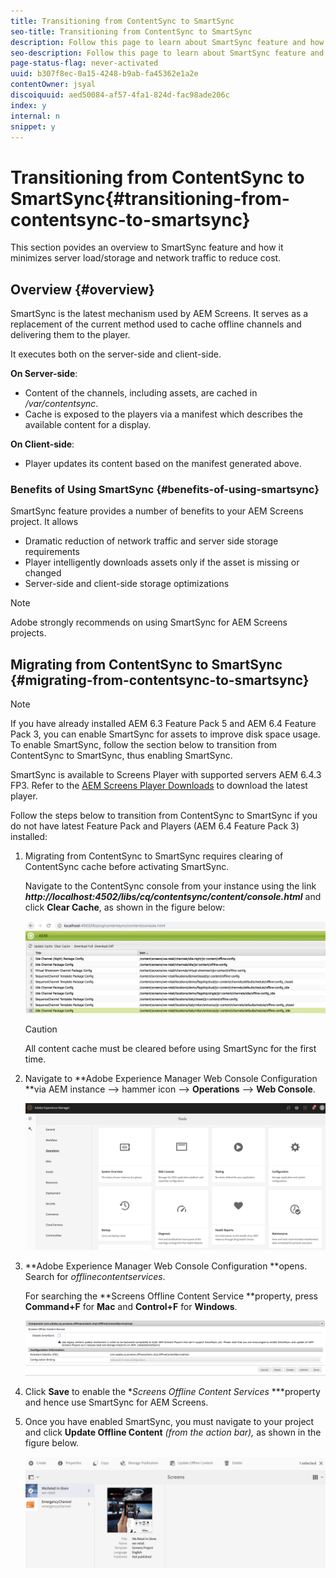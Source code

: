 ```yaml
---
title: Transitioning from ContentSync to SmartSync
seo-title: Transitioning from ContentSync to SmartSync
description: Follow this page to learn about SmartSync feature and how you can transition from ContentSync to SmartSync.
seo-description: Follow this page to learn about SmartSync feature and how you can transition from ContentSync to SmartSync.
page-status-flag: never-activated
uuid: b307f8ec-0a15-4248-b9ab-fa45362e1a2e
contentOwner: jsyal
discoiquuid: aed50084-af57-4fa1-824d-fac98ade206c
index: y
internal: n
snippet: y
---
```


# Transitioning from ContentSync to SmartSync{#transitioning-from-contentsync-to-smartsync}

This section povides an overview to SmartSync feature and how it minimizes server load/storage and network traffic to reduce cost.

## Overview {#overview}

SmartSync is the latest mechanism used by AEM Screens. It serves as a replacement of the current method used to cache offline channels and delivering them to the player.

It executes both on the server-side and client-side.

**On Server-side**:

* Content of the channels, including assets, are cached in */var/contentsync*.
* Cache is exposed to the players via a manifest which describes the available content for a display.

**On Client-side**:

* Player updates its content based on the manifest generated above.

### Benefits of Using SmartSync {#benefits-of-using-smartsync}

SmartSync feature provides a number of benefits to your AEM Screens project. It allows

* Dramatic reduction of network traffic and server side storage requirements
* Player intelligently downloads assets only if the asset is missing or changed
* Server-side and client-side storage optimizations

>[!NOTE]
>
>Adobe strongly recommends on using SmartSync for AEM Screens projects.

## Migrating from ContentSync to SmartSync {#migrating-from-contentsync-to-smartsync}

>[!NOTE]
>
>If you have already installed AEM 6.3 Feature Pack 5 and AEM 6.4 Feature Pack 3, you can enable SmartSync for assets to improve disk space usage. To enable SmartSync, follow the section below to transition from ContentSync to SmartSync, thus enabling SmartSync.
>
>SmartSync is available to Screens Player with supported servers AEM 6.4.3 FP3. Refer to the [AEM Screens Player Downloads](http://download.macromedia.com/screens/) to download the latest player.

Follow the steps below to transition from ContentSync to SmartSync if you do not have latest Feature Pack and Players (AEM 6.4 Feature Pack 3) installed:

1. Migrating from ContentSync to SmartSync requires clearing of ContentSync cache before activating SmartSync.

   Navigate to the ContentSync console from your instance using the link ***http://localhost:4502/libs/cq/contentsync/content/console.html*** and click **Clear Cache**, as shown in the figure below:

   ![](assets/clear_contesync_cache.png)

   >[!CAUTION]
   >
   >All content cache must be cleared before using SmartSync for the first time.

1. Navigate to **Adobe Experience Manager Web Console Configuration **via AEM instance --&gt; hammer icon --&gt; **Operations** --&gt; **Web Console**.

   ![](assets/screen_shot_2019-02-11at15339pm.png)

1. **Adobe Experience Manager Web Console Configuration **opens. Search for *offlinecontentservices*.

   For searching the **Screens Offline Content Service **property, press **Command+F** for **Mac** and **Control+F** for **Windows**.

   ![](assets/screen_shot_2019-02-19at22643pm.png)

1. Click **Save** to enable the **Screens Offline Content Services* ***property and hence use SmartSync for AEM Screens.
1. Once you have enabled SmartSync, you must navigate to your project and click **Update Offline Content** *(from the action bar),* as shown in the figure below.

   ![](assets/screen_shot_2019-02-25at102605am.png)

